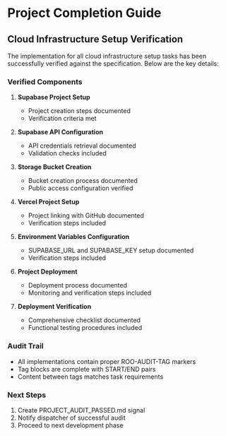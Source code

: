 # Project Completion Guide

## Cloud Infrastructure Setup Verification

The implementation for all cloud infrastructure setup tasks has been successfully verified against the specification. Below are the key details:

### Verified Components
1. **Supabase Project Setup**
   - Project creation steps documented
   - Verification criteria met

2. **Supabase API Configuration**
   - API credentials retrieval documented
   - Validation checks included

3. **Storage Bucket Creation**
   - Bucket creation process documented
   - Public access configuration verified

4. **Vercel Project Setup**
   - Project linking with GitHub documented
   - Verification steps included

5. **Environment Variables Configuration**
   - SUPABASE_URL and SUPABASE_KEY setup documented
   - Verification steps included

6. **Project Deployment**
   - Deployment process documented
   - Monitoring and verification steps included

7. **Deployment Verification**
   - Comprehensive checklist documented
   - Functional testing procedures included

### Audit Trail
- All implementations contain proper ROO-AUDIT-TAG markers
- Tag blocks are complete with START/END pairs
- Content between tags matches task requirements

### Next Steps
1. Create PROJECT_AUDIT_PASSED.md signal
2. Notify dispatcher of successful audit
3. Proceed to next development phase